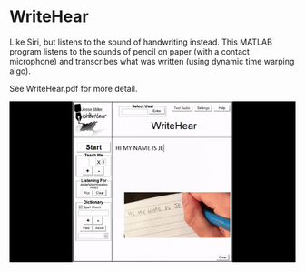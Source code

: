 # WriteHear
Like Siri, but listens to the sound of handwriting instead. This MATLAB program listens to the sounds of pencil on paper (with a contact microphone) and transcribes what was written (using dynamic time warping algo).

See WriteHear.pdf for more detail.

![gif](writehear.gif)




